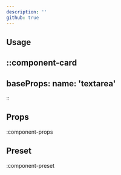 ```yaml
---
description: ''
github: true
---
```


## Usage

::component-card
---
baseProps:
  name: 'textarea'
---
::

## Props

:component-props

## Preset

:component-preset
